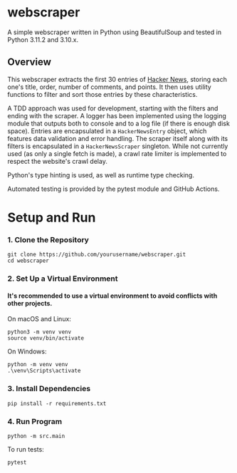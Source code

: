 # webscraper
A simple webscraper written in Python using BeautifulSoup and tested in Python 3.11.2 and 3.10.x.

## Overview
This webscraper extracts the first 30 entries of [Hacker News](https://news.ycombinator.com/), storing each one's title, order, number of comments, and points. It then uses utility functions to filter and sort those entries by these characteristics.

A TDD approach was used for development, starting with the filters and ending with the scraper. A logger has been implemented using the logging module that outputs both to console and to a log file (if there is enough disk space). Entries are encapsulated in a `HackerNewsEntry` object, which features data validation and error handling. The scraper itself along with its filters is
encapsulated in a `HackerNewsScraper` singleton. While not currently used (as only a single fetch is made), a crawl rate limiter is implemented to respect the website's crawl delay.

Python's type hinting is used, as well as runtime type checking.

Automated testing is provided by the pytest module and GitHub Actions.

# Setup and Run
### 1. Clone the Repository
```
git clone https://github.com/yourusername/webscraper.git
cd webscraper
```

### 2. Set Up a Virtual Environment
#### It's recommended to use a virtual environment to avoid conflicts with other projects.
On macOS and Linux:
```
python3 -m venv venv
source venv/bin/activate
```
On Windows:
```
python -m venv venv
.\venv\Scripts\activate
```

### 3. Install Dependencies
```
pip install -r requirements.txt
```

### 4. Run Program
```
python -m src.main
```

To run tests:
```
pytest
```
